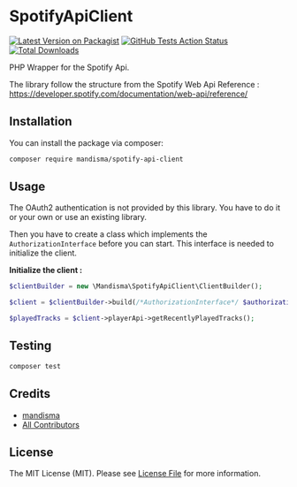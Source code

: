 # SpotifyApiClient

[![Latest Version on Packagist](https://img.shields.io/packagist/v/mandisma/spotify-api-client.svg?style=flat-square)](https://packagist.org/packages/mandisma/spotify-api-client)
[![GitHub Tests Action Status](https://img.shields.io/github/workflow/status/mandisma/spotify-api-client/PHP%20Composer?label=tests)](https://github.com/mandisma/spotify-api-client/actions?query=workflow%3A"PHP+Composer"+branch%3Amaster)
[![Total Downloads](https://img.shields.io/packagist/dt/mandisma/spotify-api-client.svg?style=flat-square)](https://packagist.org/packages/mandisma/spotify-api-client)

PHP Wrapper for the Spotify Api.

The library follow the structure from the Spotify Web Api Reference : https://developer.spotify.com/documentation/web-api/reference/

## Installation

You can install the package via composer:

```bash
composer require mandisma/spotify-api-client
```

## Usage

The OAuth2 authentication is not provided by this library. You have to do it or your own or use an existing library.

Then you have to create a class which implements the `AuthorizationInterface` before you can start.
This interface is needed to initialize the client.

**Initialize the client :**

```php
$clientBuilder = new \Mandisma\SpotifyApiClient\ClientBuilder();

$client = $clientBuilder->build(/*AuthorizationInterface*/ $authorization);

$playedTracks = $client->playerApi->getRecentlyPlayedTracks();
```

## Testing

```bash
composer test
```

## Credits

- [mandisma](https://github.com/mandisma)
- [All Contributors](../../contributors)

## License

The MIT License (MIT). Please see [License File](LICENSE.md) for more information.